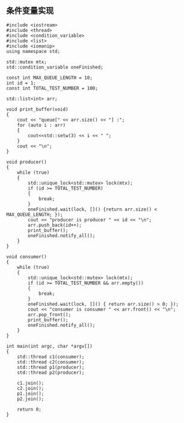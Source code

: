 ## 条件变量实现

	#include <iostream>
	#include <thread>
	#include <condition_variable>
	#include <list>
	#include <iomanip>
	using namespace std;
	
	std::mutex mtx;
	std::condition_variable oneFinished;
	
	const int MAX_QUEUE_LENGTH = 10;
	int id = 1;
	const int TOTAL_TEST_NUMBER = 100;
	
	std::list<int> arr;
	
	void print_buffer(void)
	{
	    cout << "queue[" << arr.size() << "] :";
	    for (auto i : arr)
	    {
	        cout<<std::setw(3) << i << " ";
	    }
	    cout << "\n";
	}
	
	void producer()
	{
	    while (true)
	    {
	        std::unique_lock<std::mutex> lock(mtx);
	        if (id >= TOTAL_TEST_NUMBER)
	        {
	            break;
	        }
	        oneFinished.wait(lock, []() {return arr.size() < MAX_QUEUE_LENGTH; });
	        cout << "producer is producer " << id << "\n";
	        arr.push_back(id++);
	        print_buffer();
	        oneFinished.notify_all();
	    }
	}
	
	void consumer()
	{
	    while (true)
	    {
	        std::unique_lock<std::mutex> lock(mtx);
	        if (id >= TOTAL_TEST_NUMBER && arr.empty())
	        {
	            break;
	        }
	        oneFinished.wait(lock, []() { return arr.size() > 0; });
	        cout << "consumer is consumer " << arr.front() << "\n";
	        arr.pop_front();
	        print_buffer();
	        oneFinished.notify_all();
	    }
	}
	
	int main(int argc, char *argv[])
	{
	    std::thread c1(consumer);
	    std::thread c2(consumer);
	    std::thread p1(producer);
	    std::thread p2(producer);
	
	    c1.join();
	    c2.join();
	    p1.join();
	    p2.join();
	
	    return 0;
	}